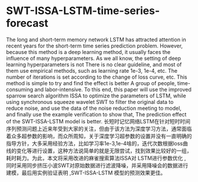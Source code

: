 # SWT-ISSA-LSTM-time-series-forecast
The long and short-term memory network LSTM has attracted attention in recent years for the short-term time series prediction problem. However, because this method is a deep learning method, it usually faces the influence of many hyperparameters. As we all know, the setting of deep learning hyperparameters is not There is no clear guideline, and most of them use empirical methods, such as learning rate 1e-3, 1e-4, etc. The number of iterations is set according to the change of loss curve, etc. This method is simple to try and find the effect is better A group of people, time-consuming and labor-intensive. To this end, this paper will use the improved sparrow search algorithm ISSA to optimize the parameters of LSTM, while using synchronous squeeze wavelet SWT to filter the original data to reduce noise, and use the data of the noise reduction meeting to model, and finally use the example verification to show that, The prediction effect of the SWT-ISSA-LSTM model is better. 长短时记忆网络LSTM在针对短时时间序列预测问题上近来年受到大家的关注，但由于该方法为深度学习方法，通常面临着众多超参数的影响，而众所周知，关于深度学习超参数的设置并没有一直明确的指导方针，大多采用经验方法，比如学习率1e-3,1e-4啥的，迭代次数根据loss曲线的变化等进行设置，这种方法说简单的就是无限尝试，找到效果比较好的一组，耗时耗力。为此，本文将采用改进的麻雀搜索算法ISSA对 LSTM进行参数优化 , 同时采用同步挤压小波SWT对原始数据进行滤波降噪，并采用降噪会的数据进行建模，最后用实例验证表明 ,SWT-ISSA-LSTM 模型的预测效果更佳。
